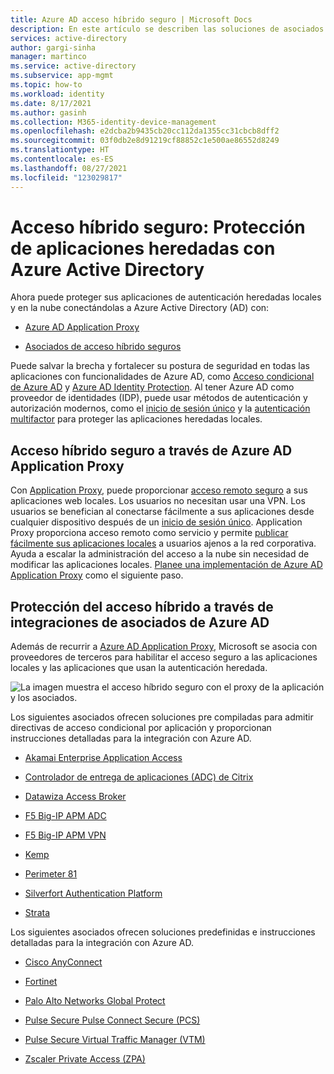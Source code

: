```yaml
---
title: Azure AD acceso híbrido seguro | Microsoft Docs
description: En este artículo se describen las soluciones de asociados para integrar las aplicaciones locales, de nube pública o de nube privada heredadas con Azure AD.
services: active-directory
author: gargi-sinha
manager: martinco
ms.service: active-directory
ms.subservice: app-mgmt
ms.topic: how-to
ms.workload: identity
ms.date: 8/17/2021
ms.author: gasinh
ms.collection: M365-identity-device-management
ms.openlocfilehash: e2dcba2b9435cb20cc112da1355cc31cbcb8dff2
ms.sourcegitcommit: 03f0db2e8d91219cf88852c1e500ae86552d8249
ms.translationtype: HT
ms.contentlocale: es-ES
ms.lasthandoff: 08/27/2021
ms.locfileid: "123029817"
---
```

# <a name="secure-hybrid-access-secure-legacy-apps-with-azure-active-directory"></a>Acceso híbrido seguro: Protección de aplicaciones heredadas con Azure Active Directory

Ahora puede proteger sus aplicaciones de autenticación heredadas locales y en la nube conectándolas a Azure Active Directory (AD) con:

- [Azure AD Application Proxy](#secure-hybrid-access-through-azure-ad-application-proxy)

- [Asociados de acceso híbrido seguros](#secure-hybrid-access-through-azure-ad-partner-integrations)

Puede salvar la brecha y fortalecer su postura de seguridad en todas las aplicaciones con funcionalidades de Azure AD, como [Acceso condicional de Azure AD](https://docs.microsoft.com/azure/active-directory/conditional-access/overview) y [Azure AD Identity Protection](https://docs.microsoft.com/azure/active-directory/identity-protection/overview-identity-protection). Al tener Azure AD como proveedor de identidades (IDP), puede usar métodos de autenticación y autorización modernos, como el [inicio de sesión único](https://docs.microsoft.com/azure/active-directory/manage-apps/what-is-single-sign-on) y la [autenticación multifactor](https://docs.microsoft.com/azure/active-directory/authentication/concept-mfa-howitworks) para proteger las aplicaciones heredadas locales.

## <a name="secure-hybrid-access-through-azure-ad-application-proxy"></a>Acceso híbrido seguro a través de Azure AD Application Proxy
  
Con [Application Proxy](https://docs.microsoft.com/azure/active-directory/app-proxy/what-is-application-proxy), puede proporcionar [acceso remoto seguro](https://docs.microsoft.com/azure/active-directory/app-proxy/application-proxy-add-on-premises-application) a sus aplicaciones web locales. Los usuarios no necesitan usar una VPN. Los usuarios se benefician al conectarse fácilmente a sus aplicaciones desde cualquier dispositivo después de un [inicio de sesión único](https://docs.microsoft.com/azure/active-directory/app-proxy/application-proxy-config-sso-how-to#how-to-configure-single-sign-on). Application Proxy proporciona acceso remoto como servicio y permite [publicar fácilmente sus aplicaciones locales](https://docs.microsoft.com/azure/active-directory/app-proxy/application-proxy-add-on-premises-application) a usuarios ajenos a la red corporativa. Ayuda a escalar la administración del acceso a la nube sin necesidad de modificar las aplicaciones locales. [Planee una implementación de Azure AD Application Proxy](https://docs.microsoft.com/azure/active-directory/app-proxy/application-proxy-deployment-plan) como el siguiente paso.

## <a name="secure-hybrid-access-through-azure-ad-partner-integrations"></a>Protección del acceso híbrido a través de integraciones de asociados de Azure AD  

Además de recurrir a [Azure AD Application Proxy](https://aka.ms/whyappproxy), Microsoft se asocia con proveedores de terceros para habilitar el acceso seguro a las aplicaciones locales y las aplicaciones que usan la autenticación heredada.

![La imagen muestra el acceso híbrido seguro con el proxy de la aplicación y los asociados.](./media/secure-hybrid-access/secure-hybrid-access.png)

Los siguientes asociados ofrecen soluciones pre compiladas para admitir directivas de acceso condicional por aplicación y proporcionan instrucciones detalladas para la integración con Azure AD. 

- [Akamai Enterprise Application Access](https://docs.microsoft.com/azure/active-directory/saas-apps/akamai-tutorial)

- [Controlador de entrega de aplicaciones (ADC) de Citrix](https://docs.microsoft.com/azure/active-directory/saas-apps/citrix-netscaler-tutorial)  

- [Datawiza Access Broker](datawiza-with-azure-ad.md)

- [F5 Big-IP APM ADC](https://docs.microsoft.com/azure/active-directory/manage-apps/f5-aad-integration)

- [F5 Big-IP APM VPN](https://docs.microsoft.com/azure/active-directory/manage-apps/f5-aad-password-less-vpn)

- [Kemp](https://docs.microsoft.com/azure/active-directory/saas-apps/kemp-tutorial)

- [Perimeter 81](https://docs.microsoft.com/azure/active-directory/saas-apps/perimeter-81-tutorial)

- [Silverfort Authentication Platform](https://docs.microsoft.com/azure/active-directory/manage-apps/add-application-portal-setup-oidc-sso)

- [Strata](https://docs.microsoft.com/azure/active-directory/saas-apps/maverics-identity-orchestrator-saml-connector-tutorial)

Los siguientes asociados ofrecen soluciones predefinidas e instrucciones detalladas para la integración con Azure AD. 

- [Cisco AnyConnect](https://docs.microsoft.com/azure/active-directory/saas-apps/cisco-anyconnect)

- [Fortinet](https://docs.microsoft.com/azure/active-directory/saas-apps/fortigate-ssl-vpn-tutorial)

- [Palo Alto Networks Global Protect](https://docs.microsoft.com/azure/active-directory/saas-apps/paloaltoadmin-tutorial)

- [Pulse Secure Pulse Connect Secure (PCS)](https://docs.microsoft.com/azure/active-directory/saas-apps/pulse-secure-pcs-tutorial)

- [Pulse Secure Virtual Traffic Manager (VTM)](https://docs.microsoft.com/azure/active-directory/saas-apps/pulse-secure-virtual-traffic-manager-tutorial)

- [Zscaler Private Access (ZPA)](https://docs.microsoft.com/azure/active-directory/saas-apps/zscalerprivateaccess-tutorial)
